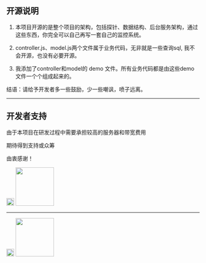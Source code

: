 ## 开源说明

1. 本项目开源的是整个项目的架构，包括探针、数据结构、后台服务架构，通过这些东西，你完全可以自己再写一套自己的监控系统。

2. controller.js、model.js两个文件属于业务代码，无非就是一些查询sql, 我不会开源，也没有必要开源。

3. 我添加了controller和model的 demo 文件。所有业务代码都是由这些demo文件一个个组成起来的。

结语：请给予开发者多一些鼓励，少一些嘲讽，喷子远离。

--------------
## 开发者支持

由于本项目在研发过程中需要承担较高的服务器和带宽费用

期待得到支持或众筹

由衷感谢！

<img src="https://www.webfunny.cn/resource/weixin.png" width="20" style="margin-top: 10px;"/>
<img src="https://www.webfunny.cn/resource/wx.jpg" width="100"/>

---------------------------------

<img src="https://www.webfunny.cn/resource/zhifubao.png" width="20"/>
<img src="https://www.webfunny.cn/resource/zfb.jpg" width="100"/>
